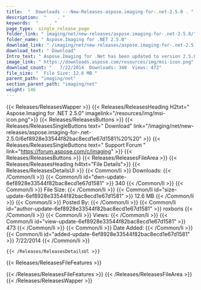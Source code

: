 ```yaml
---
title:  "  Downloads ---New-Releases-aspose.imaging-for-.net-2.5.0 . " 
description:  "    . " 
keywords:  "    . " 
page_type:  single_release_page
folder_link: " imaging/net/new-releases/aspose.imaging-for-.net-2.5.0/"
folder_name: " Aspose.Imaging for .NET 2.5.0"
download_link: " /imaging/net/new-releases/aspose.imaging-for-.net-2.5.0/6ef8928e33544f82bac8ecd1e67d1581"
download_text: " Download"
Intro_text: " Aspose.Imaging for .Net has been updated to version 2.5.0 and we are pleased to ..."
image_link: " https://downloads.aspose.com/resources/img/msi-icon.png"
download_count: "   7/22/2014  Downloads: 340  Views: 472"
file_size: "  File Size: 12.6 MB "
parent_path: "imaging/net"
section_parent_path: "imaging/net"
weight: 146 
---
```


{{< Releases/ReleasesWapper >}}
  {{< Releases/ReleasesHeading H2txt=" Aspose.Imaging for .NET 2.5.0" imagelink="/resources/img/msi-icon.png">}}
  {{< Releases/ReleasesButtons >}}
    {{< Releases/ReleasesSingleButtons text=" Download" link="/imaging/net/new-releases/aspose.imaging-for-.net-2.5.0/6ef8928e33544f82bac8ecd1e67d1581%20%20" >}}
    {{< Releases/ReleasesSingleButtons text=" Support Forum " link="https://forum.aspose.com/c/imaging" >}}
  {{< Releases/ReleasesButtons >}}
  {{< Releases/ReleasesFileArea >}}
    {{< Releases/ReleasesHeading h4txt="File Details">}}
    {{< Releases/ReleasesDetailsUl >}}
            {{< Common/li  >}} Downloads: {{< /Common/li >}} 
      {{< Common/li id="dwn-update-6ef8928e33544f82bac8ecd1e67d1581" >}} 340 {{< /Common/li >}} 
      {{< Common/li  >}} File Size: {{< /Common/li >}} 
      {{< Common/li id="size-update-6ef8928e33544f82bac8ecd1e67d1581" >}} 12.6 MB {{< /Common/li >}} 
      {{< Common/li  >}} Posted By: {{< /Common/li >}} 
      {{< Common/li id="author-update-6ef8928e33544f82bac8ecd1e67d1581" >}} roxboris {{< /Common/li >}} 
      {{< Common/li  >}} Views: {{< /Common/li >}} 
      {{< Common/li id="view-update-6ef8928e33544f82bac8ecd1e67d1581" >}} 473 {{< /Common/li >}} 
      {{< Common/li  >}} Date Added: {{< /Common/li >}} 
      {{< Common/li id="added-update-6ef8928e33544f82bac8ecd1e67d1581" >}} 7/22/2014 {{< /Common/li >}} 

    {{< /Releases/ReleasesDetailsUl >}}

  {{< Releases/ReleasesFileFeatures >}}
      
  {{< /Releases/ReleasesFileFeatures >}}
 {{< /Releases/ReleasesFileArea >}}
{{< /Releases/ReleasesWapper >}}


